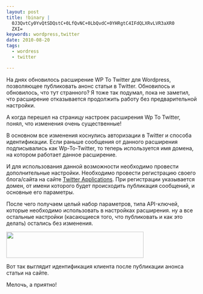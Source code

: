 ```yaml
--- 
layout: post
title: !binary |
  0J3QvtCy0YvQtSDQstC+0LfQvNC+0LbQvdC+0YHRgtC4IFdQLXRvLVR3aXR0
  ZXI=
keywords: wordpress,twitter
date: 2010-08-20
tags:
  - wordress
  - twitter

---
```

На днях обновилось расширение WP To Twitter для Wordpress, позволяющее публиковать анонс статьи в Twitter. Обновилось и обновилось, что тут странного? Я тоже так подумал, пока не заметил, что расширение отказывается продолжить работу без предварительной настройки.

А когда перешел на страницу настроек расширения Wp To Twitter, понял, что изменения очень существенные!

В основном все изменения коснулись авторизации в Twitter и способа идентификации. Если раньше сообщения от данного расширения подписывались как Wp-To-Twitter, то теперь используется имя домена, на котором работает данное расширение.

И для использования данной возможности необходимо провести дополнительные настройки.
Необходимо провести регистрацию своего блога/сайта на сайте <a href="http://dev.twitter.com/apps/" rel="nofollow">Twitter Applications</a>. При регистрации указывается домен, от имени которого будет происходить публикация сообщений, и основные его параметры.

После чего получаем целый набор параметров, типа API-ключей, которые необходимо использовать в настройках расширения. ну а все остальные настройки (касающиеся того, что публиковать и как это делать) остались без изменения.

<img class="aligncenter size-full wp-image-1137" title="wp-to-twitter" src="http://static.juev.ru/2010/08/wp-to-twitter.png" alt="" width="362" height="69" />

Вот так выглядит идентификация клиента после публикации анонса статьи на сайте.

Мелочь, а приятно!
